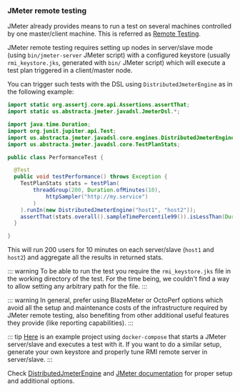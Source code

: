 ### JMeter remote testing

JMeter already provides means to run a test on several machines controlled by one master/client machine. This is referred as [Remote Testing](http://jmeter.apache.org/usermanual/remote-test.html).

JMeter remote testing requires setting up nodes in server/slave mode (using `bin/jmeter-server` JMeter script) with a configured keystore (usually `rmi_keystore.jks`, generated with `bin/` JMeter script) which will execute a test plan triggered in a client/master node.

You can trigger such tests with the DSL using `DistributedJmeterEngine` as in the following example:

```java
import static org.assertj.core.api.Assertions.assertThat;
import static us.abstracta.jmeter.javadsl.JmeterDsl.*;

import java.time.Duration;
import org.junit.jupiter.api.Test;
import us.abstracta.jmeter.javadsl.core.engines.DistributedJmeterEngine;
import us.abstracta.jmeter.javadsl.core.TestPlanStats;

public class PerformanceTest {

  @Test
  public void testPerformance() throws Exception {
    TestPlanStats stats = testPlan(
        threadGroup(200, Duration.ofMinutes(10),
            httpSampler("http://my.service")
        )
    ).runIn(new DistributedJmeterEngine("host1", "host2"));
    assertThat(stats.overall().sampleTimePercentile99()).isLessThan(Duration.ofSeconds(5));
  }

}
```

This will run 200 users for 10 minutes on each server/slave (`host1` and `host2`) and aggregate all the results in returned stats.

::: warning
To be able to run the test you require the `rmi_keystore.jks` file in the working directory of the test. For the time being, we couldn't find a way to allow setting any arbitrary path for the file.
:::

::: warning
In general, prefer using BlazeMeter or OctoPerf options which avoid all the setup and maintenance costs of the infrastructure required by JMeter remote testing, also benefiting from other additional useful features they provide (like reporting capabilities).
:::

::: tip
[Here](/docs/guide/scale/distributed) is an example project using `docker-compose` that starts a JMeter server/slave and executes a test with it. If you want to do a similar setup, generate your own keystore and properly tune RMI remote server in server/slave.
:::

Check [DistributedJmeterEngine](/jmeter-java-dsl/src/main/java/us/abstracta/jmeter/javadsl/core/engines/DistributedJmeterEngine.java) and [JMeter documentation](http://jmeter.apache.org/usermanual/remote-test.html) for proper setup and additional options.

